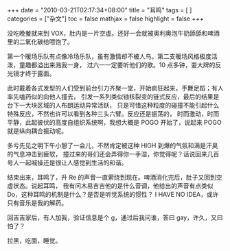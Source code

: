 +++
date = "2010-03-21T02:17:34+08:00"
title = "耳鸣"
tags = [ ]
categories = ["杂文"]
toc = false
mathjax = false
highlight = false
+++



没吃晚餐就来到 VOX，肚内是一片空虚。还好一会就被奥利奥泡牛奶舔舔和啤酒里的二氧化碳给喂饱了。

第一个暖场乐队有点像冷场乐队，虽有激情却不被人鸟。第二支暖场风格极度活泼，童趣都溢出来溅我一身，
过六一一定要听他们的歌。10 点多钟，耍大牌的反光镜才终于露面。

此时戴着各式发型的人们受到前台引力齐聚一堂，开始疯狂起来，手舞足蹈；有人率先嗑药似的向他人撞去，
引发一系列类似铀核裂变的链式反应，最后的结果是台下一大块区域的人布朗运动异常活跃，
只是可惜这种粒度的碰撞不能引起什么特殊反应，不然也许可以看到各种三头六臂。反应还是振荡的，
时而激动，时而平静，此起彼伏的高度自组织系统啊，我想大概是 POGO 开始了，说起来 POGO 就是纵向耦合振动呢。

多亏先见之明下午小憩了一会儿，不然肯定被这种 HIGH 到爆的气氛和满是汗臭的气息冲击到疲软，
撞过来的哥们还会弄得你一手湿，你觉得呢？话说回来几百号人一起喊操还是很让人感觉到生活的和谐。

结束出来，耳鸣了，升 Re 的声音一直萦绕到现在。啤酒消化完后，肚子又回到空虚状态。说起耳鸣，
我有问木易吉吉他的是什么音调，他给出的声音有点类似 Do，这种耳鸣的机制是什么？是否是听觉系统的惯性？
I HAVE NO IDEA，或许只有音乐是我的解药。

回吉吉家后，有人加我，验证信息是个 g，通过后我问谁，答曰 gay，许久，又曰怕了？

拉黑，吃面，睡觉。
